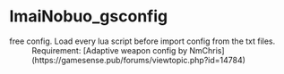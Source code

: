 # ImaiNobuo_gsconfig
<dl>
  <dt>
free config. Load every lua script before import config from the txt files.
  </dt>
    <dd>
Requirement: [Adaptive weapon config by NmChris](https://gamesense.pub/forums/viewtopic.php?id=14784)
      </dd>
</dl>
